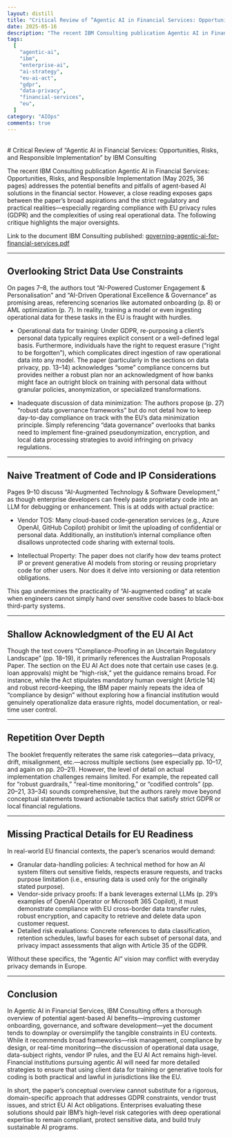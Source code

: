 ```yaml
---
layout: distill
title: "Critical Review of “Agentic AI in Financial Services: Opportunities, Risks, and Responsible Implementation” by IBM Consulting"
date: 2025-05-16
description: "The recent IBM Consulting publication Agentic AI in Financial Services: Opportunities, Risks, and Responsible Implementation (May 2025, 36 pages) addresses the potential benefits and pitfalls of agent-based AI solutions in the financial sector. However, a close reading exposes gaps between the paper’s broad aspirations and the strict regulatory and practical realities—especially regarding compliance with EU privacy rules (GDPR) and the complexities of using real operational data. The following critique highlights the major oversights."
tags:
  [
    "agentic-ai",
    "ibm",
    "enterprise-ai",
    "ai-strategy",
    "eu-ai-act",
    "gdpr",
    "data-privacy",
    "financial-services",
    "eu",
  ]
category: "AIOps"
comments: true
---
```


<!-- _posts/2025-05-16-critical-review-of-agentic-ai-in-financial-services-opportunities-risks-and-responsible-implementation-by-ibm-consulting.md -->
<br>
# Critical Review of “Agentic AI in Financial Services: Opportunities, Risks, and Responsible Implementation” by IBM Consulting

The recent IBM Consulting publication Agentic AI in Financial Services: Opportunities, Risks, and Responsible Implementation (May 2025, 36 pages) addresses the potential benefits and pitfalls of agent-based AI solutions in the financial sector. However, a close reading exposes gaps between the paper’s broad aspirations and the strict regulatory and practical realities—especially regarding compliance with EU privacy rules (GDPR) and the complexities of using real operational data. The following critique highlights the major oversights.

Link to the document IBM Consulting published: [governing-agentic-ai-for-financial-services.pdf](https://www.ibm.com/downloads/documents/gb-en/12f5a71117cdc329)

---

## Overlooking Strict Data Use Constraints

On pages 7–8, the authors tout “AI-Powered Customer Engagement & Personalisation” and “AI-Driven Operational Excellence & Governance” as promising areas, referencing scenarios like automated onboarding (p. 8) or AML optimization (p. 7). In reality, training a model or even ingesting operational data for these tasks in the EU is fraught with hurdles.

- Operational data for training: Under GDPR, re-purposing a client’s personal data typically requires explicit consent or a well-defined legal basis. Furthermore, individuals have the right to request erasure (“right to be forgotten”), which complicates direct ingestion of raw operational data into any model. The paper (particularly in the sections on data privacy, pp. 13–14) acknowledges “some” compliance concerns but provides neither a robust plan nor an acknowledgment of how banks might face an outright block on training with personal data without granular policies, anonymization, or specialized transformations.

- Inadequate discussion of data minimization: The authors propose (p. 27) “robust data governance frameworks” but do not detail how to keep day-to-day compliance on track with the EU’s data minimization principle. Simply referencing “data governance” overlooks that banks need to implement fine-grained pseudonymization, encryption, and local data processing strategies to avoid infringing on privacy regulations.

---

## Naive Treatment of Code and IP Considerations

Pages 9–10 discuss “AI-Augmented Technology & Software Development,” as though enterprise developers can freely paste proprietary code into an LLM for debugging or enhancement. This is at odds with actual practice:

- Vendor TOS: Many cloud-based code-generation services (e.g., Azure OpenAI, GitHub Copilot) prohibit or limit the uploading of confidential or personal data. Additionally, an institution’s internal compliance often disallows unprotected code sharing with external tools.

- Intellectual Property: The paper does not clarify how dev teams protect IP or prevent generative AI models from storing or reusing proprietary code for other users. Nor does it delve into versioning or data retention obligations.

This gap undermines the practicality of “AI-augmented coding” at scale when engineers cannot simply hand over sensitive code bases to black-box third-party systems.

---

## Shallow Acknowledgment of the EU AI Act

Though the text covers “Compliance-Proofing in an Uncertain Regulatory Landscape” (pp. 18–19), it primarily references the Australian Proposals Paper. The section on the EU AI Act does note that certain use cases (e.g. loan approvals) might be “high-risk,” yet the guidance remains broad. For instance, while the Act stipulates mandatory human oversight (Article 14) and robust record-keeping, the IBM paper mainly repeats the idea of “compliance by design” without exploring how a financial institution would genuinely operationalize data erasure rights, model documentation, or real-time user control.

---

## Repetition Over Depth

The booklet frequently reiterates the same risk categories—data privacy, drift, misalignment, etc.—across multiple sections (see especially pp. 10–17, and again on pp. 20–21). However, the level of detail on actual implementation challenges remains limited. For example, the repeated call for “robust guardrails,” “real-time monitoring,” or “codified controls” (pp. 20–21, 33–34) sounds comprehensive, but the authors rarely move beyond conceptual statements toward actionable tactics that satisfy strict GDPR or local financial regulations.

---

## Missing Practical Details for EU Readiness

In real-world EU financial contexts, the paper’s scenarios would demand:

- Granular data-handling policies: A technical method for how an AI system filters out sensitive fields, respects erasure requests, and tracks purpose limitation (i.e., ensuring data is used only for the originally stated purpose).
- Vendor-side privacy proofs: If a bank leverages external LLMs (p. 29’s examples of OpenAI Operator or Microsoft 365 Copilot), it must demonstrate compliance with EU cross-border data transfer rules, robust encryption, and capacity to retrieve and delete data upon customer request.
- Detailed risk evaluations: Concrete references to data classification, retention schedules, lawful bases for each subset of personal data, and privacy impact assessments that align with Article 35 of the GDPR.

Without these specifics, the “Agentic AI” vision may conflict with everyday privacy demands in Europe.

---

## Conclusion

In Agentic AI in Financial Services, IBM Consulting offers a thorough overview of potential agent-based AI benefits—improving customer onboarding, governance, and software development—yet the document tends to downplay or oversimplify the tangible constraints in EU contexts. While it recommends broad frameworks—risk management, compliance by design, or real-time monitoring—the discussion of operational data usage, data-subject rights, vendor IP rules, and the EU AI Act remains high-level. Financial institutions pursuing agentic AI will need far more detailed strategies to ensure that using client data for training or generative tools for coding is both practical and lawful in jurisdictions like the EU.

In short, the paper’s conceptual overview cannot substitute for a rigorous, domain-specific approach that addresses GDPR constraints, vendor trust issues, and strict EU AI Act obligations. Enterprises evaluating these solutions should pair IBM’s high-level risk categories with deep operational expertise to remain compliant, protect sensitive data, and build truly sustainable AI programs.
